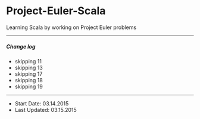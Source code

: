 # Project-Euler-Scala

Learning Scala by working on Project Euler problems

----

##### Change log

- skipping 11
- skipping 13
- skipping 17
- skipping 18
- skipping 19

----

- Start Date: 03.14.2015
- Last Updated: 03.15.2015